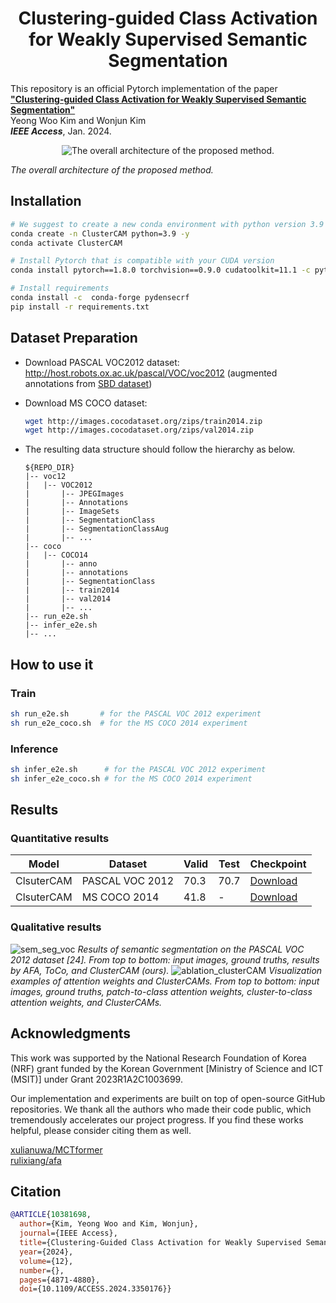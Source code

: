 <h1 align="center">Clustering-guided Class Activation for Weakly Supervised Semantic Segmentation</h1>

This repository is an official Pytorch implementation of the paper [**"Clustering-guided Class Activation for Weakly Supervised Semantic Segmentation"**](https://ieeexplore.ieee.org/abstract/document/10381698) <br>
Yeong Woo Kim and Wonjun Kim <br>
***IEEE Access***, Jan. 2024. </br>
<p align="center">
  <img src="https://github.com/DCVL-WSSS/ClusterCAM/assets/49578893/82ccf953-05b2-4b3e-9441-90b3a247a493" alt="The overall architecture of the proposed method."/>
</p>

*The overall architecture of the proposed method.*

## Installation
```bash
# We suggest to create a new conda environment with python version 3.9
conda create -n ClusterCAM python=3.9 -y
conda activate ClusterCAM

# Install Pytorch that is compatible with your CUDA version
conda install pytorch==1.8.0 torchvision==0.9.0 cudatoolkit=11.1 -c pytorch -c conda-forge

# Install requirements
conda install -c  conda-forge pydensecrf
pip install -r requirements.txt
```

## Dataset Preparation
- Download PASCAL VOC2012 dataset: http://host.robots.ox.ac.uk/pascal/VOC/voc2012 (augmented annotations from [SBD dataset](http://home.bharathh.info/pubs/codes/SBD/download.html))
- Download MS COCO dataset:
  ```bash
  wget http://images.cocodataset.org/zips/train2014.zip
  wget http://images.cocodataset.org/zips/val2014.zip
  ```

- The resulting data structure should follow the hierarchy as below.

   ```
   ${REPO_DIR}  
   |-- voc12  
   |   |-- VOC2012
   |       |-- JPEGImages
   |       |-- Annotations
   |       |-- ImageSets
   |       |-- SegmentationClass
   |       |-- SegmentationClassAug
   |       |-- ...
   |-- coco   
   |   |-- COCO14
   |       |-- anno
   |       |-- annotations
   |       |-- SegmentationClass
   |       |-- train2014
   |       |-- val2014
   |       |-- ...
   |-- run_e2e.sh 
   |-- infer_e2e.sh 
   |-- ...
   ```

## How to use it
### Train
```bash
sh run_e2e.sh       # for the PASCAL VOC 2012 experiment
sh run_e2e_coco.sh  # for the MS COCO 2014 experiment
```
### Inference
```bash
sh infer_e2e.sh      # for the PASCAL VOC 2012 experiment
sh infer_e2e_coco.sh # for the MS COCO 2014 experiment
```
## Results
### Quantitative results
| Model                        | Dataset   | Valid | Test | Checkpoint            |
| ---------------------------- | --------- | ----- | -------- | --------------- |
| ClsuterCAM                | PASCAL VOC 2012 |70.3   | 70.7     | [Download](https://drive.google.com/file/d/1GqLasPff6hk_X9wJPr-wWmq4XwdhsWB9/view?usp=sharing)|
| ClsuterCAM                | MS COCO 2014      | 41.8   | -     | [Download](https://drive.google.com/file/d/1Gu01U0g6_usorubqydM3guX6XfOCtvRT/view?usp=sharing)|
### Qualitative results
![sem_seg_voc](https://github.com/DCVL-WSSS/ClusterCAM/assets/49578893/f71fd63d-55e4-48ef-9061-1d696cbc07c4)
*Results of semantic segmentation on the PASCAL VOC 2012 dataset [24]. From top to bottom: input images, ground truths, results by AFA, ToCo, and ClusterCAM (ours).*
![ablation_clusterCAM](https://github.com/DCVL-WSSS/ClusterCAM/assets/49578893/0105bd8f-81e2-4e80-865d-a5d1c205ea1f)
*Visualization examples of attention weights and ClusterCAMs. From top to bottom: input images, ground truths, patch-to-class attention weights, cluster-to-class attention weights, and ClusterCAMs.*

## Acknowledgments
This work was supported by the National Research Foundation of Korea (NRF) grant funded by the Korean Government [Ministry of Science and ICT (MSIT)] under Grant 2023R1A2C1003699.

Our implementation and experiments are built on top of open-source GitHub repositories. We thank all the authors who made their code public, which tremendously accelerates our project progress. If you find these works helpful, please consider citing them as well.

[xulianuwa/MCTformer](https://github.com/xulianuwa/MCTformer)  </br>
[rulixiang/afa](https://github.com/rulixiang/afa)  </br>

## Citation
```bibtex
@ARTICLE{10381698,
  author={Kim, Yeong Woo and Kim, Wonjun},
  journal={IEEE Access}, 
  title={Clustering-Guided Class Activation for Weakly Supervised Semantic Segmentation}, 
  year={2024},
  volume={12},
  number={},
  pages={4871-4880},
  doi={10.1109/ACCESS.2024.3350176}}
